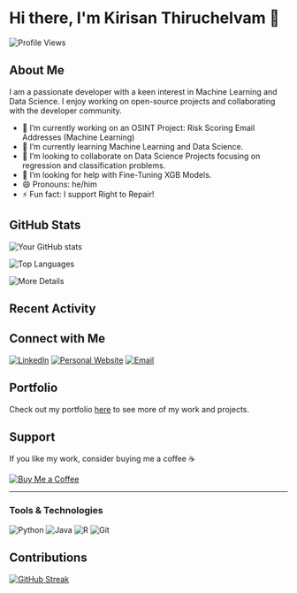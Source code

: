 # Hi there, I'm Kirisan Thiruchelvam 👋

![Profile Views](https://komarev.com/ghpvc/?username=kkpro18&color=blue)

## About Me

I am a passionate developer with a keen interest in Machine Learning and Data Science. I enjoy working on open-source projects and collaborating with the developer community.

- 🔭 I’m currently working on an OSINT Project: Risk Scoring Email Addresses (Machine Learning)
- 🌱 I’m currently learning Machine Learning and Data Science.
- 👯 I’m looking to collaborate on Data Science Projects focusing on regression and classification problems.
- 🤔 I’m looking for help with Fine-Tuning XGB Models.
- 😄 Pronouns: he/him
- ⚡ Fun fact: I support Right to Repair!

## GitHub Stats

![Your GitHub stats](https://github-readme-stats.vercel.app/api?username=kkpro18&show_icons=true&theme=radical)

![Top Languages](https://github-readme-stats.vercel.app/api/top-langs/?username=kkpro18&layout=compact&theme=radical)

![More Details](https://myreadme.vercel.app/api/embed/kkpro?panels=userstatistics,toprepositories,toplanguages,commitgraph)


## Recent Activity

<!--START_SECTION:activity-->
<!--END_SECTION:activity-->

## Connect with Me

[![LinkedIn](https://img.shields.io/badge/LinkedIn-blue?style=flat&logo=linkedin&labelColor=blue)](https://linkedin.com/in/kirisant)
[![Personal Website](https://img.shields.io/badge/Website-orange?style=flat&logo=google-chrome&labelColor=orange)]([https://your-website.com](https://kkpro18.github.io/index.html))
[![Email](https://img.shields.io/badge/Email-blue?style=flat&logo=gmail&labelColor=blue)](mailto:kirisan.thiru@gmail.com)

## Portfolio

Check out my portfolio [here](https://www.datascienceportfol.io/kirisan) to see more of my work and projects.

## Support

If you like my work, consider buying me a coffee ☕

[![Buy Me a Coffee](https://img.shields.io/badge/Buy_Me_a_Coffee-yellow?style=flat&logo=buy-me-a-coffee&labelColor=yellow)](https://buymeacoffee.com/your-profile)

---

### Tools & Technologies

![Python](https://img.shields.io/badge/Python-blue?style=flat&logo=python&logoColor=white)
![Java](https://img.shields.io/badge/Java-red?style=flat&logo=java&logoColor=white)
![R](https://img.shields.io/badge/R-blue?style=flat&logo=r&logoColor=white)
![Git](https://img.shields.io/badge/Git-orange?style=flat&logo=git&logoColor=white)

## Contributions

[![GitHub Streak](https://streak-stats.demolab.com?user=kkpro18&theme=radical)](https://git.io/streak-stats)
